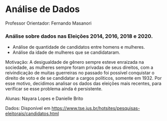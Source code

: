 # Análise de Dados
Professor Orientador: Fernando Masanori

### Análise sobre dados nas Eleições 2014, 2016, 2018 e 2020. 
* Análise de quantidade de candidatos entre homens e mulheres. 
* Análise da idade de mulheres que se candidataram. 

Motivação: A desigualdade de gênero sempre esteve enraizada na sociedade, as mulheres sempre foram privadas de seus direitos, com a reivindicação de muitas guerreiras no passado foi possível conquistar o direito de voto e de se candidatar a cargos políticos, somente em 1932. Por esse motivo, decidimos analisar os dados das eleições mais recentes, para verificar se esse problema ainda é persistente.

Alunas: Nayara Lopes e Danielle Brito

Dados: Disponível em https://www.tse.jus.br/hotsites/pesquisas-eleitorais/candidatos.html
